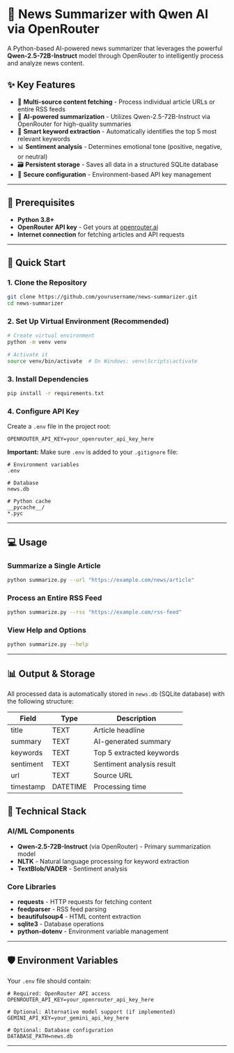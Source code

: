 # 📰 News Summarizer with Qwen AI via OpenRouter

A Python-based AI-powered news summarizer that leverages the powerful **Qwen-2.5-72B-Instruct** model through OpenRouter to intelligently process and analyze news content.

## ✨ Key Features

- 🔎 **Multi-source content fetching** - Process individual article URLs or entire RSS feeds
- 🤖 **AI-powered summarization** - Utilizes Qwen-2.5-72B-Instruct via OpenRouter for high-quality summaries
- 🧠 **Smart keyword extraction** - Automatically identifies the top 5 most relevant keywords
- 📊 **Sentiment analysis** - Determines emotional tone (positive, negative, or neutral)
- 🗃️ **Persistent storage** - Saves all data in a structured SQLite database
- 🔐 **Secure configuration** - Environment-based API key management

---

## 🔧 Prerequisites

- **Python 3.8+**
- **OpenRouter API key** - Get yours at [openrouter.ai](https://openrouter.ai/)
- **Internet connection** for fetching articles and API requests

---

## 🚀 Quick Start

### 1. Clone the Repository

```bash
git clone https://github.com/yourusername/news-summarizer.git
cd news-summarizer
```

### 2. Set Up Virtual Environment (Recommended)

```bash
# Create virtual environment
python -m venv venv

# Activate it
source venv/bin/activate  # On Windows: venv\Scripts\activate
```

### 3. Install Dependencies

```bash
pip install -r requirements.txt
```

### 4. Configure API Key

Create a `.env` file in the project root:

```env
OPENROUTER_API_KEY=your_openrouter_api_key_here
```

**Important:** Make sure `.env` is added to your `.gitignore` file:

```gitignore
# Environment variables
.env

# Database
news.db

# Python cache
__pycache__/
*.pyc
```

---

## 💻 Usage

### Summarize a Single Article

```bash
python summarize.py --url "https://example.com/news/article"
```

### Process an Entire RSS Feed

```bash
python summarize.py --rss "https://example.com/rss-feed"
```

### View Help and Options

```bash
python summarize.py --help
```

---

## 📊 Output & Storage

All processed data is automatically stored in `news.db` (SQLite database) with the following structure:

| Field | Type | Description |
|-------|------|-------------|
| title | TEXT | Article headline |
| summary | TEXT | AI-generated summary |
| keywords | TEXT | Top 5 extracted keywords |
| sentiment | TEXT | Sentiment analysis result |
| url | TEXT | Source URL |
| timestamp | DATETIME | Processing time |



## 🔧 Technical Stack

### AI/ML Components
- **Qwen-2.5-72B-Instruct** (via OpenRouter) - Primary summarization model
- **NLTK** - Natural language processing for keyword extraction
- **TextBlob/VADER** - Sentiment analysis

### Core Libraries
- **requests** - HTTP requests for fetching content
- **feedparser** - RSS feed parsing
- **beautifulsoup4** - HTML content extraction
- **sqlite3** - Database operations
- **python-dotenv** - Environment variable management

---

## 🛡️ Environment Variables

Your `.env` file should contain:

```env
# Required: OpenRouter API access
OPENROUTER_API_KEY=your_openrouter_api_key_here

# Optional: Alternative model support (if implemented)
GEMINI_API_KEY=your_gemini_api_key_here

# Optional: Database configuration
DATABASE_PATH=news.db
```

---

